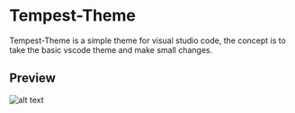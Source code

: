 # Tempest-Theme

Tempest-Theme is a simple theme for visual studio code, the concept is to take the basic vscode theme and make small changes.

## Preview

![alt text](https://i.ibb.co/YNSM67m/preview.png)